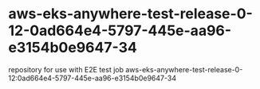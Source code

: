# aws-eks-anywhere-test-release-0-12-0ad664e4-5797-445e-aa96-e3154b0e9647-34
repository for use with E2E test job aws-eks-anywhere-test-release-0-12:0ad664e4-5797-445e-aa96-e3154b0e9647-34
